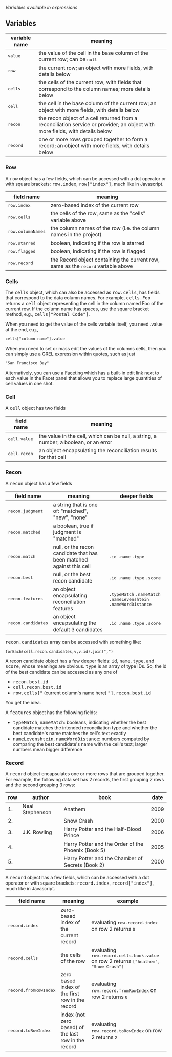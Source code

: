 _Variables available in expressions_

## Variables

| variable name | meaning |
| --- | --- |
| <tt>value</tt> | the value of the cell in the base column of the current row; can be <tt>null</tt> |
| <tt>row</tt> | the current row; an object with more fields, with details below |
| <tt>cells</tt> | the cells of the current row, with fields that correspond to the column names; more details below |
| <tt>cell</tt> | the cell in the base column of the current row; an object with more fields, with details below |
| <tt>recon</tt> | the recon object of a cell returned from a reconciliation service or provider; an object with more fields, with details below |
| <tt>record</tt> | one or more rows grouped together to form a record; an object with more fields, with details below |

### Row

A <tt>row</tt> object has a few fields, which can be accessed with a dot operator or with square brackets: <tt>row.index</tt>, <tt>row["index"]</tt>, much like in Javascript.

| field name | meaning |
| --- | --- |
| <tt>row.index</tt> | zero-based index of the current row |
| <tt>row.cells</tt> | the cells of the row, same as the "cells" variable above |
| <tt>row.columnNames</tt> | the column names of the row (i.e. the column names in the project) |
| <tt>row.starred</tt> | boolean, indicating if the row is starred |
| <tt>row.flagged</tt> | boolean, indicating if the row is flagged |
| <tt>row.record</tt> | the Record object containing the current row, same as the <tt>record</tt> variable above |

### Cells

The <tt>cells</tt> object, which can also be accessed as <tt>row.cells</tt>, has fields that correspond to the data column names. For example, <tt>cells.Foo</tt> returns a <tt>cell</tt> object representing the cell in the column named Foo of the current row. If the column name has spaces, use the square bracket method, e.g., <tt>cells["Postal Code"]</tt>.

When you need to get the value of the cells variable itself, you need .value at the end, e.g.,

```
cells["column name"].value
```

When you need to set or mass edit the values of the columns cells, then you can simply use a GREL expression within quotes, such as just

```
"San Francisco Bay"
```

Alternatively, you can use a [Faceting](Facet) which has a built-in edit link next to each value in the Facet panel that allows you to replace large quantities of cell values in one shot.

### Cell

A <tt>cell</tt> object has two fields

| field name | meaning |
| --- | --- |
| <tt>cell.value</tt> | the value in the cell, which can be null, a string, a number, a boolean, or an error |
| <tt>cell.recon</tt> | an object encapsulating the reconciliation results for that cell |

### Recon

A <tt>recon</tt> object has a few fields

| field name | meaning | deeper fields |
| --- | --- | --- |
| <tt>recon.judgment</tt> | a string that is one of: "matched", "new", "none" | |
| <tt>recon.matched</tt> | a boolean, true if judgment is "matched" | |
| <tt>recon.match</tt> | null, or the recon candidate that has been matched against this cell | <tt>.id</tt> <tt>.name</tt> <tt>.type</tt> |
| <tt>recon.best</tt> | null, or the best recon candidate | <tt>.id</tt> <tt>.name</tt> <tt>.type</tt> <tt>.score</tt> |
| <tt>recon.features</tt> | an object encapsulating reconciliation features | <tt>.typeMatch</tt> <tt>.nameMatch</tt> <tt>.nameLevenshtein</tt> <tt>.nameWordDistance</tt> |
| <tt>recon.candidates</tt> | an object encapsulating the default 3 candidates | <tt>.id</tt> <tt>.name</tt> <tt>.type</tt> <tt>.score</tt> |

<tt>recon.candidates</tt> array can be accessed with something like:

```
forEach(cell.recon.candidates,v,v.id).join(",")
```

A recon candidate object has a few deeper fields: <tt>id</tt>, <tt>name</tt>, <tt>type</tt>, and <tt>score</tt>, whose meanings are obvious. <tt>type</tt> is an array of type IDs. So, the id of the best candidate can be accessed as any one of

- <tt>recon.best.id</tt>
- <tt>cell.recon.best.id</tt>
- <tt>row.cells["</tt> (current column's name here) <tt>"].recon.best.id</tt>

You get the idea.

A <tt>features</tt> object has the following fields:

- <tt>typeMatch</tt>, <tt>nameMatch</tt>: booleans, indicating whether the best candidate matches the intended reconciliation type and whether the best candidate's name matches the cell's text exactly
- <tt>nameLevenshtein</tt>, <tt>nameWordDistance</tt>: numbers computed by comparing the best candidate's name with the cell's text; larger numbers mean bigger difference

### Record

A <tt>record</tt> object encapsulates one or more rows that are grouped together. For example, the following data set has 2 records, the first grouping 2 rows and the second grouping 3 rows:

| row | author | book | date |
| --- | --- | --- | --- |
| 1. | Neal Stephenson | Anathem | 2009 |
| 2. | | Snow Crash | 2000 |
| 3. | J.K. Rowling | Harry Potter and the Half-Blood Prince | 2006 |
| 4. | | Harry Potter and the Order of the Phoenix (Book 5) | 2005 |
| 5. | | Harry Potter and the Chamber of Secrets (Book 2) | 2000 |

A <tt>record</tt> object has a few fields, which can be accessed with a dot operator or with square brackets: <tt>record.index</tt>, <tt>record["index"]</tt>, much like in Javascript.

| field name | meaning | example |
| --- | --- | --- |
| <tt>record.index</tt> | zero-based index of the current record | evaluating <tt>row.record.index</tt> on row 2 returns <tt>0</tt> |
| <tt>record.cells</tt> | the cells of the row | evaluating <tt>row.record.cells.book.value</tt> on row 2 returns <tt>["Anathem", "Snow Crash"]</tt> |
| <tt>record.fromRowIndex</tt> | zero based index of the first row in the record | evaluating <tt>row.record.fromRowIndex</tt> on row 2 returns <tt>0</tt> |
| <tt>record.toRowIndex</tt> | index (not zero based) of the last row in the record | evaluating <tt>row.record.toRowIndex</tt> on row 2 returns <tt>2</tt> |

